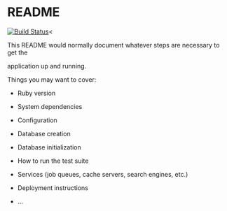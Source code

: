 # README

[![Build Status](https://travis-ci.org/bartoszmaka/typper_selleo.svg?branch=master)](https://travis-ci.org/bartoszmaka/typper_selleo)<

This README would normally document whatever steps are necessary to get the

application up and running.

Things you may want to cover:

* Ruby version

* System dependencies

* Configuration

* Database creation

* Database initialization

* How to run the test suite

* Services (job queues, cache servers, search engines, etc.)

* Deployment instructions

* ...
